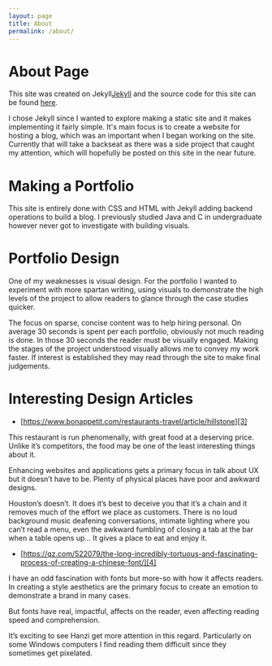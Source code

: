 ```yaml
---
layout: page
title: About
permalink: /about/
---
```


# About Page

This site was created on Jekyll[Jekyll][1] and the source code for this site can be found [here][2].

I chose Jekyll since I wanted to explore making a static site and it makes implementing it fairly simple. It's main focus is to create a website for hosting a blog, which was an important when I began working on the site. Currently that will take a backseat as there was a side project that caught my attention, which will hopefully be posted on this site in the near future.

# Making a Portfolio

This site is entirely done with CSS and HTML with Jekyll adding backend operations to build a blog. I previously studied Java and C in undergraduate however never got to investigate with building visuals.

# Portfolio Design

One of my weaknesses is visual design. For the portfolio I wanted to experiment with more spartan writing, using visuals to demonstrate the high levels of the project to allow readers to glance through the case studies quicker.

The focus on sparse, concise content was to help hiring personal. On average 30 seconds is spent per each portfolio, obviously not much reading is done. In those 30 seconds the reader must be visually engaged. Making the stages of the project understood visually allows me to convey my work faster. If interest is established they may read through the site to make final judgements.

# Interesting Design Articles

- [https://www.bonappetit.com/restaurants-travel/article/hillstone][3]

This restaurant is run phenomenally, with great food at a deserving price. Unlike it’s competitors, the food may be one of the least interesting things about it.

Enhancing websites and applications gets a primary focus in talk about UX but it doesn’t have to be. Plenty of physical places have poor and awkward designs. 

Houston’s doesn’t. It does it’s best to deceive you that it’s a chain and it removes much of the effort we place as customers. There is no loud background music deafening conversations, intimate lighting where you can’t read a menu, even the awkward fumbling of closing a tab at the bar when a table opens up… It gives a place to eat and enjoy it.

- [https://qz.com/522079/the-long-incredibly-tortuous-and-fascinating-process-of-creating-a-chinese-font/][4]  

I have an odd fascination with fonts but more-so with how it affects readers. In creating a style aesthetics are the primary focus to create an emotion to demonstrate a brand in many cases.

But fonts have real, impactful, affects on the reader, even affecting reading speed and comprehension.

It’s exciting to see Hanzi get more attention in this regard. Particularly on some Windows computers I find reading them difficult since they sometimes get pixelated.


[1]:	https://github.com/jekyll/jekyll
[2]:	https://github.com/prisaki/portfolio
[3]:	https://www.bonappetit.com/restaurants-travel/article/hillstone "Welcome to Hillstone, America's Favorite Restaurant"
[4]:	https://qz.com/522079/the-long-incredibly-tortuous-and-fascinating-process-of-creating-a-chinese-font/ "The long, incredibly tortuous, and fascinating process of creating a Chinese font"